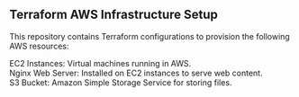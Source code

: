 <h2> Terraform AWS Infrastructure Setup </h2>
This repository contains Terraform configurations to provision the following AWS resources:

EC2 Instances: Virtual machines running in AWS. \
Nginx Web Server: Installed on EC2 instances to serve web content. \
S3 Bucket: Amazon Simple Storage Service for storing files.
